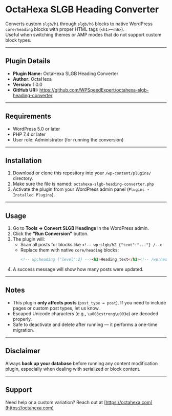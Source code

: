 # OctaHexa SLGB Heading Converter

Converts custom `slgb/h1` through `slgb/h6` blocks to native WordPress `core/heading` blocks with proper HTML tags (`<h1>`–`<h6>`).  
Useful when switching themes or AMP modes that do not support custom block types.

---

## Plugin Details

- **Plugin Name:** OctaHexa SLGB Heading Converter  
- **Author:** OctaHexa  
- **Version:** 1.0.0  
- **GitHub URI:** https://github.com/WPSpeedExpert/octahexa-slgb-heading-converter

---

## Requirements

- WordPress 5.0 or later
- PHP 7.4 or later
- User role: Administrator (for running the conversion)

---

## Installation

1. Download or clone this repository into your `/wp-content/plugins/` directory.
2. Make sure the file is named: `octahexa-slgb-heading-converter.php`
3. Activate the plugin from your WordPress admin panel (`Plugins → Installed Plugins`).

---

## Usage

1. Go to **Tools → Convert SLGB Headings** in the WordPress admin.
2. Click the **"Run Conversion"** button.
3. The plugin will:
   - Scan all posts for blocks like `<!-- wp:slgb/h2 {"text":"..."} /-->`
   - Replace them with native `core/heading` blocks:
     ```html
     <!-- wp:heading {"level":2} --><h2>Heading text</h2><!-- /wp:heading -->
     ```
4. A success message will show how many posts were updated.

---

## Notes

- This plugin **only affects posts** (`post_type = post`). If you need to include pages or custom post types, let us know.
- Escaped Unicode characters (e.g., `\u003cstrong\u003e`) are decoded properly.
- Safe to deactivate and delete after running — it performs a one-time migration.

---

## Disclaimer

Always **back up your database** before running any content modification plugin, especially when dealing with serialized or block content.

---

## Support

Need help or a custom variation? Reach out at [https://octahexa.com](https://octahexa.com)
